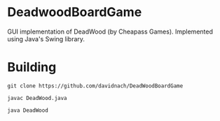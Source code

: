 # DeadwoodBoardGame
GUI implementation of DeadWood (by Cheapass Games). Implemented using Java's Swing library.

# Building 

    git clone https://github.com/davidnach/DeadWoodBoardGame

    javac DeadWood.java

    java DeadWood
